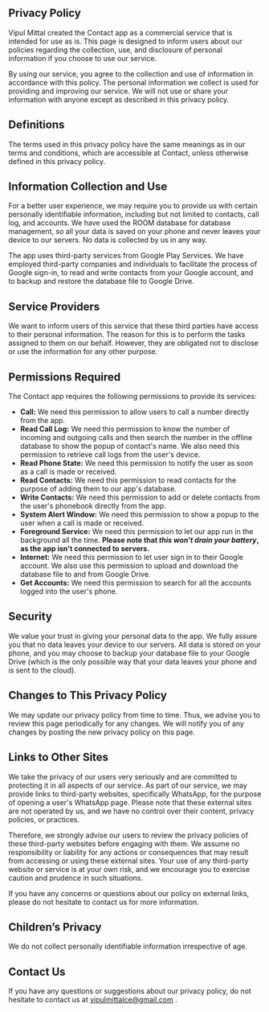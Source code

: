 ## Privacy Policy

Vipul Mittal created the Contact app as a commercial service that is intended for use as is. This page is designed to inform users about our policies regarding the collection, use, and disclosure of personal information if you choose to use our service.

By using our service, you agree to the collection and use of information in accordance with this policy. The personal information we collect is used for providing and improving our service. We will not use or share your information with anyone except as described in this privacy policy.

## Definitions

The terms used in this privacy policy have the same meanings as in our terms and conditions, which are accessible at Contact, unless otherwise defined in this privacy policy.

## Information Collection and Use

For a better user experience, we may require you to provide us with certain personally identifiable information, including but not limited to contacts, call log, and accounts. We have used the ROOM database for database management, so all your data is saved on your phone and never leaves your device to our servers. No data is collected by us in any way.

The app uses third-party services from Google Play Services. We have employed third-party companies and individuals to facilitate the process of Google sign-in, to read and write contacts from your Google account, and to backup and restore the database file to Google Drive.

## Service Providers

We want to inform users of this service that these third parties have access to their personal information. The reason for this is to perform the tasks assigned to them on our behalf. However, they are obligated not to disclose or use the information for any other purpose.

## Permissions Required

The Contact app requires the following permissions to provide its services:

- **Call:** We need this permission to allow users to call a number directly from the app.
- **Read Call Log:** We need this permission to know the number of incoming and outgoing calls and then search the number in the offline database to show the popup of contact's name. We also need this permission to retrieve call logs from the user's device.
- **Read Phone State:** We need this permission to notify the user as soon as a call is made or received.
- **Read Contacts:** We need this permission to read contacts for the purpose of adding them to our app's database.
- **Write Contacts:** We need this permission to add or delete contacts from the user's phonebook directly from the app.
- **System Alert Window:** We need this permission to show a popup to the user when a call is made or received.
- **Foreground Service:** We need this permission to let our app run in the background all the time. **Please note that _this won't drain your battery_, as the app isn't connected to servers.**
- **Internet:** We need this permission to let user sign in to their Google account. We also use this permission to upload and download the database file to and from Google Drive.
- **Get Accounts:** We need this permission to search for all the accounts logged into the user's phone.

## Security
We value your trust in giving your personal data to the app. We fully assure you that no data leaves your device to our servers. All data is stored on your phone, and you may choose to backup your database file to your Google Drive (which is the only possible way that your data leaves your phone and is sent to the cloud).

## Changes to This Privacy Policy

We may update our privacy policy from time to time. Thus, we advise you to review this page periodically for any changes. We will notify you of any changes by posting the new privacy policy on this page.

## Links to Other Sites
We take the privacy of our users very seriously and are committed to protecting it in all aspects of our service. As part of our service, we may provide links to third-party websites, specifically WhatsApp, for the purpose of opening a user's WhatsApp page. Please note that these external sites are not operated by us, and we have no control over their content, privacy policies, or practices.

Therefore, we strongly advise our users to review the privacy policies of these third-party websites before engaging with them. We assume no responsibility or liability for any actions or consequences that may result from accessing or using these external sites. Your use of any third-party website or service is at your own risk, and we encourage you to exercise caution and prudence in such situations.

If you have any concerns or questions about our policy on external links, please do not hesitate to contact us for more information.

## Children’s Privacy
We do not collect personally identifiable information irrespective of age.

## Contact Us

If you have any questions or suggestions about our privacy policy, do not hesitate to contact us at vipulmittalce@gmail.com .
